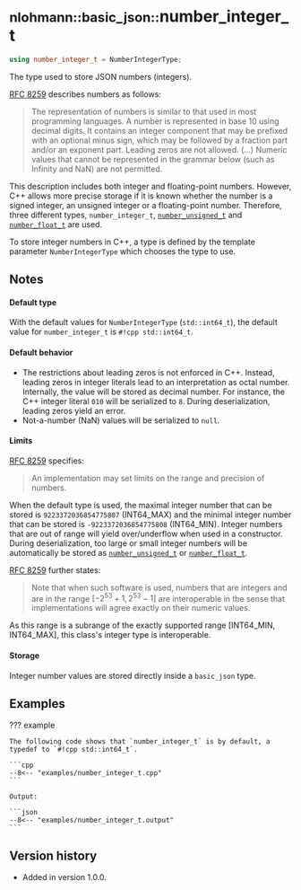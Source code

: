# <small>nlohmann::basic_json::</small>number_integer_t

```cpp
using number_integer_t = NumberIntegerType;
```

The type used to store JSON numbers (integers).

[RFC 8259](https://tools.ietf.org/html/rfc8259) describes numbers as follows:
> The representation of numbers is similar to that used in most programming languages. A number is represented in base
> 10 using decimal digits. It contains an integer component that may be prefixed with an optional minus sign, which may
> be followed by a fraction part and/or an exponent part. Leading zeros are not allowed. (...) Numeric values that
> cannot be represented in the grammar below (such as Infinity and NaN) are not permitted.

This description includes both integer and floating-point numbers. However, C++ allows more precise storage if it is
known whether the number is a signed integer, an unsigned integer or a floating-point number. Therefore, three different
types, `number_integer_t`,  [`number_unsigned_t`](number_unsigned_t.md) and [`number_float_t`](number_float_t.md) are
used.

To store integer numbers in C++, a type is defined by the template parameter `NumberIntegerType` which chooses the type
to use.

## Notes

#### Default type

With the default values for `NumberIntegerType` (`std::int64_t`), the default value for `number_integer_t` is
`#!cpp std::int64_t`.

#### Default behavior

- The restrictions about leading zeros is not enforced in C++. Instead, leading zeros in integer literals lead to an
  interpretation as octal number. Internally, the value will be stored as decimal number. For instance, the C++ integer
  literal `010` will be serialized to `8`. During deserialization, leading zeros yield an error.
- Not-a-number (NaN) values will be serialized to `null`.

#### Limits

[RFC 8259](https://tools.ietf.org/html/rfc8259) specifies:
> An implementation may set limits on the range and precision of numbers.

When the default type is used, the maximal integer number that can be stored is `9223372036854775807` (INT64_MAX) and
the minimal integer number that can be stored is `-9223372036854775808` (INT64_MIN). Integer numbers that are out of
range will yield over/underflow when used in a constructor. During deserialization, too large or small integer numbers
will be automatically be stored as [`number_unsigned_t`](number_unsigned_t.md) or [`number_float_t`](number_float_t.md).

[RFC 8259](https://tools.ietf.org/html/rfc8259) further states:
> Note that when such software is used, numbers that are integers and are in the range $[-2^{53}+1, 2^{53}-1]$ are
> interoperable in the sense that implementations will agree exactly on their numeric values.

As this range is a subrange of the exactly supported range [INT64_MIN, INT64_MAX], this class's integer type is
interoperable.

#### Storage

Integer number values are stored directly inside a `basic_json` type.

## Examples

??? example

    The following code shows that `number_integer_t` is by default, a typedef to `#!cpp std::int64_t`.
     
    ```cpp
    --8<-- "examples/number_integer_t.cpp"
    ```
    
    Output:
    
    ```json
    --8<-- "examples/number_integer_t.output"
    ```

## Version history

- Added in version 1.0.0.
